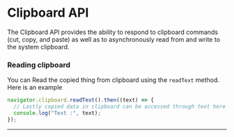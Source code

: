 # Clipboard API

The Clipboard API provides the ability to respond to clipboard commands (cut, copy, and paste) as well as to asynchronously read from and write to the system clipboard.

### Reading clipboard

You can Read the copied thing from clipboard using the `readText` method.
Here is an example

```js
navigator.clipboard.readText().then((text) => {
  // Lastly copied data in clipboard can be accessed through text here
  console.log("Text :", text);
});
```

<hr />
